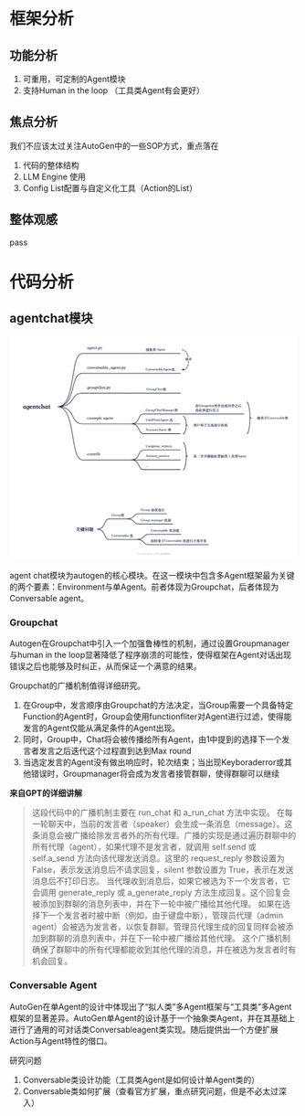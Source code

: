 # 框架分析

## 功能分析

1. 可重用，可定制的Agent模块
2. 支持Human in the loop （工具类Agent有会更好）

## 焦点分析

我们不应该太过关注AutoGen中的一些SOP方式，重点落在

1. 代码的整体结构
2. LLM Engine 使用
3. Config List配置与自定义化工具（Action的List）

## 整体观感

pass


# 代码分析

## agentchat模块

![agentchat.png](../../src/agentchat.png)

agent chat模块为autogen的核心模块。在这一模块中包含多Agent框架最为关键的两个要素：Environment与单Agent。前者体现为Groupchat，后者体现为Conversable agent。

### **Groupchat**

Autogen在Groupchat中引入一个加强鲁棒性的机制，通过设置Groupmanager与human in the loop显著降低了程序崩溃的可能性，使得框架在Agent对话出现错误之后也能够及时纠正，从而保证一个满意的结果。

Groupchat的广播机制值得详细研究。
1. 在Group中，发言顺序由Groupchat的方法决定，当Group需要一个具备特定Function的Agent时，Group会使用functionfliter对Agent进行过滤，使得能发言的Agent仅能从满足条件的Agent出现。
2. 同时，Group中，Chat将会被传播给所有Agent，由1中提到的选择下一个发言者发言之后迭代这个过程直到达到Max round
3. 当选定发言的Agent没有做出响应时，轮次结束；当出现Keyboraderror或其他错误时，Groupmanager将会成为发言者接管群聊，使得群聊可以继续

**来自GPT的详细讲解**

> 这段代码中的广播机制主要在 run_chat 和 a_run_chat 方法中实现。
> 在每一轮聊天中，当前的发言者（speaker）会生成一条消息（message）。这条消息会被广播给除发言者外的所有代理。广播的实现是通过遍历群聊中的所有代理（agent），如果代理不是发言者，就调用 self.send 或 self.a_send 方法向该代理发送消息。这里的 request_reply 参数设置为 False，表示发送消息后不请求回复，silent 参数设置为 True，表示在发送消息后不打印日志。
> 当代理收到消息后，如果它被选为下一个发言者，它会调用 generate_reply 或 a_generate_reply 方法生成回复。这个回复会被添加到群聊的消息列表中，并在下一轮中被广播给其他代理。
> 如果在选择下一个发言者时被中断（例如，由于键盘中断），管理员代理（admin agent）会被选为发言者，以恢复群聊。管理员代理生成的回复同样会被添加到群聊的消息列表中，并在下一轮中被广播给其他代理。
> 这个广播机制确保了群聊中的所有代理都能收到其他代理的消息，并在被选为发言者时有机会回复。

### **Conversable Agent**

AutoGen在单Agent的设计中体现出了“拟人类”多Agent框架与“工具类”多Agent框架的显著差异。AutoGen单Agent的设计基于一个抽象类Agent，并在其基础上进行了通用的可对话类Conversableagent类实现。随后提供出一个方便扩展Action与Agent特性的借口。

研究问题

1. Conversable类设计功能（工具类Agent是如何设计单Agent类的）
2. Conversable类如何扩展（查看官方扩展，重点研究问题，但是不必太过深入）
